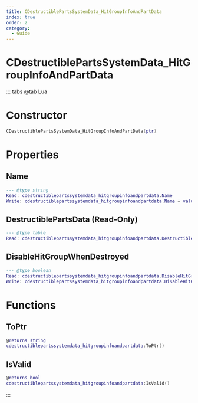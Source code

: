 ```yaml
---
title: CDestructiblePartsSystemData_HitGroupInfoAndPartData
index: true
order: 2
category:
  - Guide
---
```


# CDestructiblePartsSystemData_HitGroupInfoAndPartData

::: tabs
@tab Lua
# Constructor
```lua
CDestructiblePartsSystemData_HitGroupInfoAndPartData(ptr)
```
# Properties
## Name 
```lua
--- @type string
Read: cdestructiblepartssystemdata_hitgroupinfoandpartdata.Name
Write: cdestructiblepartssystemdata_hitgroupinfoandpartdata.Name = value
```
## DestructiblePartsData (Read-Only)
```lua
--- @type table
Read: cdestructiblepartssystemdata_hitgroupinfoandpartdata.DestructiblePartsData
```
## DisableHitGroupWhenDestroyed 
```lua
--- @type boolean
Read: cdestructiblepartssystemdata_hitgroupinfoandpartdata.DisableHitGroupWhenDestroyed
Write: cdestructiblepartssystemdata_hitgroupinfoandpartdata.DisableHitGroupWhenDestroyed = value
```
# Functions
## ToPtr
```lua
@returns string
cdestructiblepartssystemdata_hitgroupinfoandpartdata:ToPtr()
```
## IsValid
```lua
@returns bool
cdestructiblepartssystemdata_hitgroupinfoandpartdata:IsValid()
```

:::